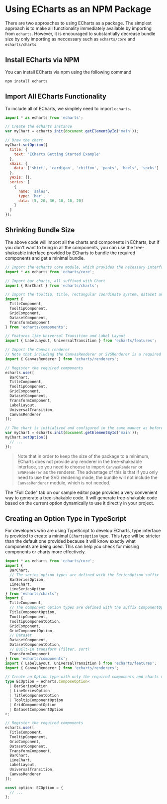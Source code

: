 # Using ECharts as an NPM Package

There are two approaches to using ECharts as a package. The simplest approach is to make all functionality immediately available by importing from `echarts`. However, it is encouraged to substantially decrease bundle size by only importing as neccessary such as `echarts/core` and `echarts/charts`.

## Install ECharts via NPM

You can install ECharts via npm using the following command

```shell
npm install echarts
```

## Import All ECharts Functionality

To include all of ECharts, we simplely need to import `echarts`.

```js
import * as echarts from 'echarts';

// Create the echarts instance
var myChart = echarts.init(document.getElementById('main'));

// Draw the chart
myChart.setOption({
  title: {
    text: 'ECharts Getting Started Example'
  },
  xAxis: {
    data: ['shirt', 'cardigan', 'chiffon', 'pants', 'heels', 'socks']
  },
  yAxis: {},
  series: [
    {
      name: 'sales',
      type: 'bar',
      data: [5, 20, 36, 10, 10, 20]
    }
  ]
});
```

## Shrinking Bundle Size

The above code will import all the charts and components in ECharts, but if you don't want to bring in all the components, you can use the tree-shakeable interface provided by ECharts to bundle the required components and get a minimal bundle.

```js
// Import the echarts core module, which provides the necessary interfaces for using echarts.
import * as echarts from 'echarts/core';

// Import bar charts, all suffixed with Chart
import { BarChart } from 'echarts/charts';

// Import the tooltip, title, rectangular coordinate system, dataset and transform components
import {
  TitleComponent,
  TooltipComponent,
  GridComponent,
  DatasetComponent,
  TransformComponent
} from 'echarts/components';

// Features like Universal Transition and Label Layout
import { LabelLayout, UniversalTransition } from 'echarts/features';

// Import the Canvas renderer
// Note that including the CanvasRenderer or SVGRenderer is a required step
import { CanvasRenderer } from 'echarts/renderers';

// Register the required components
echarts.use([
  BarChart,
  TitleComponent,
  TooltipComponent,
  GridComponent,
  DatasetComponent,
  TransformComponent,
  LabelLayout,
  UniversalTransition,
  CanvasRenderer
]);

// The chart is initialized and configured in the same manner as before
var myChart = echarts.init(document.getElementById('main'));
myChart.setOption({
  // ...
});
```

> Note that in order to keep the size of the package to a minimum, ECharts does not provide any renderer in the tree-shakeable interface, so you need to choose to import `CanvasRenderer` or `SVGRenderer` as the renderer. The advantage of this is that if you only need to use the SVG rendering mode, the bundle will not include the `CanvasRenderer` module, which is not needed.

The "Full Code" tab on our sample editor page provides a very convenient way to generate a tree-shakable code. It will generate tree-shakable code based on the current option dynamically to use it directly in your project.

## Creating an Option Type in TypeScript

For developers who are using TypeScript to develop ECharts, type interface is provided to create a minimal `EChartsOption` type. This type will be stricter than the default one provided because it will know exactly what components are being used. This can help you check for missing components or charts more effectively.

```ts
import * as echarts from 'echarts/core';
import {
  BarChart,
  // The series option types are defined with the SeriesOption suffix
  BarSeriesOption,
  LineChart,
  LineSeriesOption
} from 'echarts/charts';
import {
  TitleComponent,
  // The component option types are defined with the suffix ComponentOption
  TitleComponentOption,
  TooltipComponent,
  TooltipComponentOption,
  GridComponent,
  GridComponentOption,
  // Dataset
  DatasetComponent,
  DatasetComponentOption,
  // Built-in transform (filter, sort)
  TransformComponent
} from 'echarts/components';
import { LabelLayout, UniversalTransition } from 'echarts/features';
import { CanvasRenderer } from 'echarts/renderers';

// Create an Option type with only the required components and charts via ComposeOption
type ECOption = echarts.ComposeOption<
  | BarSeriesOption
  | LineSeriesOption
  | TitleComponentOption
  | TooltipComponentOption
  | GridComponentOption
  | DatasetComponentOption
>;

// Register the required components
echarts.use([
  TitleComponent,
  TooltipComponent,
  GridComponent,
  DatasetComponent,
  TransformComponent,
  BarChart,
  LineChart,
  LabelLayout,
  UniversalTransition,
  CanvasRenderer
]);

const option: ECOption = {
  // ...
};
```
